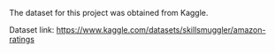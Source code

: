 The dataset for this project was obtained from Kaggle.

Dataset link: https://www.kaggle.com/datasets/skillsmuggler/amazon-ratings
